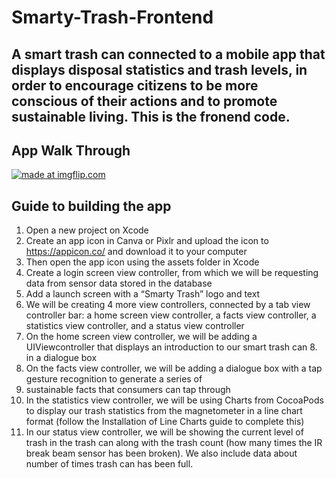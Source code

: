 # Smarty-Trash-Frontend
## A smart trash can connected to a mobile app that displays disposal statistics and trash levels, in order to encourage citizens to be more conscious of their actions and to promote sustainable living. This is the fronend code.

## App Walk Through
<a href="https://imgflip.com/gif/2o00ah"><img src="https://i.imgflip.com/2o00ah.gif" title="made at imgflip.com"/></a>
## Guide to building the app

1. Open a new project on Xcode
2. Create an app icon in Canva or Pixlr and upload the icon to https://appicon.co/ and download it to your computer
3. Then open the app icon using the assets folder in Xcode
4. Create a login screen view controller, from which we will be requesting data from sensor data stored in the database 
5. Add a launch screen with a “Smarty Trash” logo and text 
6. We will be creating 4 more view controllers, connected by a tab view controller bar: a home screen view controller, a facts view controller, a statistics view controller, and a status view controller
7. On the home screen view controller, we will be adding a UIViewcontroller  that displays an introduction to our smart trash can 8. in a dialogue box 
9. On the facts view controller, we will be adding a dialogue box with a tap gesture recognition to generate a series of 
10. sustainable facts that consumers can tap through
11. In the statistics view controller, we will be using Charts from CocoaPods to display our trash statistics from the magnetometer in a line chart format (follow the Installation of Line Charts guide to complete this)
12. In our status view controller, we will be showing the current level of trash in the trash can along with the trash count (how many times the IR break beam sensor has been broken). We also include data about number of times trash can has been full.


